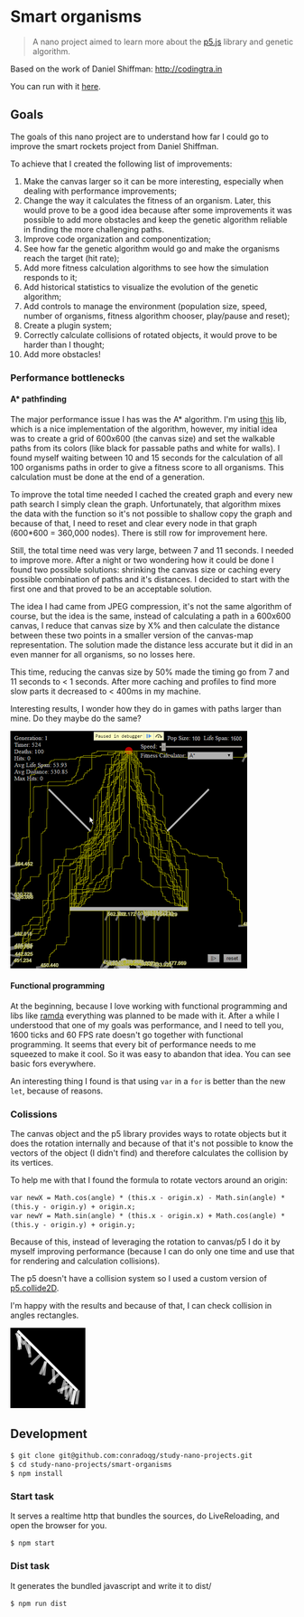 # Smart organisms
> A nano project aimed to learn more about the [p5.js](http://p5js.org) library and genetic algorithm.

Based on the work of Daniel Shiffman: http://codingtra.in

You can run with it [here](https://rawgit.com/conradoqg/study-nano-projects/master/smart-organisms/index.html).

## Goals

The goals of this nano project are to understand how far I could go to improve the smart rockets project from Daniel Shiffman. 

To achieve that I created the following list of improvements:
1. Make the canvas larger so it can be more interesting, especially when dealing with performance improvements;
2. Change the way it calculates the fitness of an organism. Later, this would prove to be a good idea because after some improvements it was possible to add more obstacles and keep the genetic algorithm reliable in finding the more challenging paths.
3. Improve code organization and componentization;
4. See how far the genetic algorithm would go and make the organisms reach the target (hit rate);
5. Add more fitness calculation algorithms to see how the simulation responds to it;
6. Add historical statistics to visualize the evolution of the genetic algorithm;
7. Add controls to manage the environment (population size, speed, number of organisms, fitness algorithm chooser, play/pause and reset);
8. Create a plugin system;
9. Correctly calculate collisions of rotated objects, it would prove to be harder than I thought;
10. Add more obstacles!

### Performance bottlenecks

#### A* pathfinding
The major performance issue I has was the A* algorithm. I'm using [this](https://github.com/bgrins/javascript-astar) lib, which is a nice implementation of the algorithm, however, my initial idea was to create a grid of 600x600 (the canvas size) and set the walkable paths from its colors (like black for passable paths and white for walls).
I found myself waiting between 10 and 15 seconds for the calculation of all 100 organisms paths in order to give a fitness score to all organisms. This calculation must be done at the end of a generation.

To improve the total time needed I cached the created graph and every new path search I simply clean the graph. Unfortunately, that algorithm mixes the data with the function so it's not possible to shallow copy the graph and because of that, I need to reset and clear every node in that graph (600*600 = 360,000 nodes). There is still row for improvement here.

Still, the total time need was very large, between 7 and 11 seconds. I needed to improve more. After a night or two wondering how it could be done I found two possible solutions: shrinking the canvas size or caching every possible combination of paths and it's distances. I decided to start with the first one and that proved to be an acceptable solution.

The idea I had came from JPEG compression, it's not the same algorithm of course, but the idea is the same, instead of calculating a path in a 600x600 canvas, I reduce that canvas size by X% and then calculate the distance between these two points in a smaller version of the canvas-map representation. The solution made the distance less accurate but it did in an even manner for all organisms, so no losses here.

This time, reducing the canvas size by 50% made the timing go from 7 and 11 seconds to < 1 seconds. After more caching and profiles to find more slow parts it decreased to < 400ms in my machine.

Interesting results, I wonder how they do in games with paths larger than mine. Do they maybe do the same?

![A* paths and fitness result](img/aStarPathsAndFitnessResult.png)

#### Functional programming
At the beginning, because I love working with functional programming and libs like [ramda](http://ramdajs.com/) everything was planned to be made with it.
After a while I understood that one of my goals was performance, and I need to tell you, 1600 ticks and 60 FPS rate doesn't go together with functional programming. It seems that every bit of performance needs to me squeezed to make it cool. So it was easy to abandon that idea. You can see basic fors everywhere.

An interesting thing I found is that using `var` in a `for` is better than the new `let`, because of reasons.

### Colissions

The canvas object and the p5 library provides ways to rotate objects but it does the rotation internally and because of that it's not possible to know the vectors of the object (I didn't find) and therefore calculates the collision by its vertices.

To help me with that I found the formula to rotate vectors around an origin:
```
var newX = Math.cos(angle) * (this.x - origin.x) - Math.sin(angle) * (this.y - origin.y) + origin.x;
var newY = Math.sin(angle) * (this.x - origin.x) + Math.cos(angle) * (this.y - origin.y) + origin.y;
```

Because of this, instead of leveraging the rotation to canvas/p5 I do it by myself improving performance (because I can do only one time and use that for rendering and calculation collisions).

The p5 doesn't have a collision system so I used a custom version of [p5.collide2D](https://github.com/bmoren/p5.collide2D).

I'm happy with the results and because of that, I can check collision in angles rectangles.

![Collisions on angled rectangles](img/collisionsOnAngledRectangles.png)

## Development

    $ git clone git@github.com:conradoqg/study-nano-projects.git
    $ cd study-nano-projects/smart-organisms
    $ npm install

### Start task
It serves a realtime http that bundles the sources, do LiveReloading, and open the browser for you.
    
    $ npm start
    
### Dist task
It generates the bundled javascript and write it to dist/

    $ npm run dist